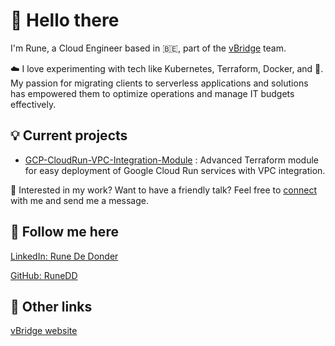 # 👋 Hello there

I'm Rune, a Cloud Engineer based in 🇧🇪, part of the [vBridge](https://www.vbridge.eu/) team.

☁️ I love experimenting with tech like Kubernetes, Terraform, Docker, and 🐧. My passion for migrating clients to serverless applications and solutions has empowered them to optimize operations and manage IT budgets effectively.

## 💡 Current projects

- [GCP-CloudRun-VPC-Integration-Module](https://github.com/RuneDD/GCP-CloudRun-VPC-Integration-Module) : Advanced Terraform module for easy deployment of Google Cloud Run services with VPC integration.

🚀 Interested in my work? Want to have a friendly talk? Feel free to [connect](https://www.linkedin.com/in/runededonder/) with me and send me a message.

## 🫡 Follow me here

[LinkedIn: Rune De Donder](https://www.linkedin.com/in/runededonder/)

[GitHub: RuneDD](https://github.com/RuneDD)

## 🔗 Other links

[vBridge website](https://www.vbridge.eu/)
